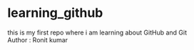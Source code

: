 # learning_github
this is my first repo where i am learning about GitHub and Git
<br>
Author : Ronit kumar
